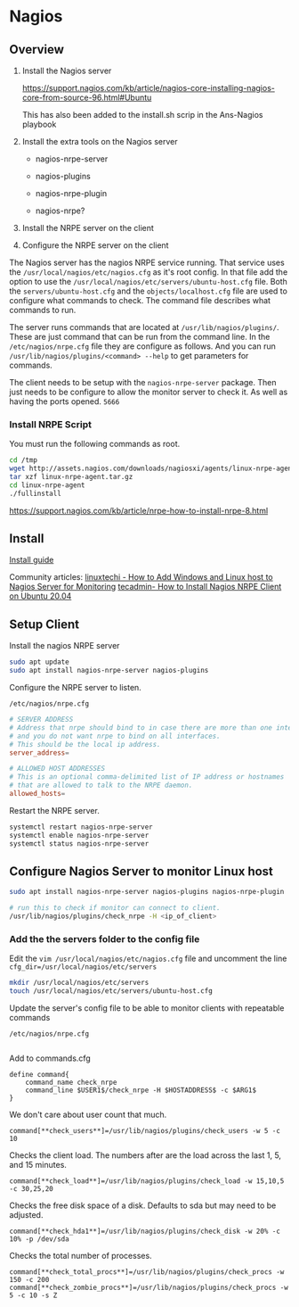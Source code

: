# Nagios

## Overview

1. Install the Nagios server

    <https://support.nagios.com/kb/article/nagios-core-installing-nagios-core-from-source-96.html#Ubuntu>

	This has also been added to the install.sh scrip in the Ans-Nagios playbook

1. Install the extra tools on the Nagios server

    - nagios-nrpe-server
    - nagios-plugins
    - nagios-nrpe-plugin

    - nagios-nrpe?

2. Install the NRPE server on the client

3. Configure the NRPE server on the client

The Nagios server has the nagios NRPE service running. 
That service uses the `/usr/local/nagios/etc/nagios.cfg` as it's root config.
In that file add the option to use the `/usr/local/nagios/etc/servers/ubuntu-host.cfg` file.
Both the `servers/ubuntu-host.cfg` and the `objects/localhost.cfg` file are used to configure what commands to check. 
The command file describes what commands to run. 

The server runs commands that are located at `/usr/lib/nagios/plugins/`. These are just command that can be run from the command line. In the `/etc/nagios/nrpe.cfg` file they are configure as follows. And you can run `/usr/lib/nagios/plugins/<command> --help` to get parameters for commands.

The client needs to be setup with the `nagios-nrpe-server` package. Then just needs to be configure to allow the monitor server to check it. As well as having the ports opened. `5666`


### Install NRPE Script

You must run the following commands as root.

``` bash
cd /tmp
wget http://assets.nagios.com/downloads/nagiosxi/agents/linux-nrpe-agent.tar.gz
tar xzf linux-nrpe-agent.tar.gz  
cd linux-nrpe-agent  
./fullinstall
```

<https://support.nagios.com/kb/article/nrpe-how-to-install-nrpe-8.html>

## Install

[Install guide](https://support.nagios.com/kb/article/nagios-core-installing-nagios-core-from-source.html#Ubuntu)

Community articles:
[linuxtechi - How to Add Windows and Linux host to Nagios Server for Monitoring](https://tecadmin.net/how-to-install-nrpe-on-ubuntu-20-04/)
[tecadmin- How to Install Nagios NRPE Client on Ubuntu 20.04](https://www.linuxtechi.com/add-windows-linux-host-to-nagios-server/)

## Setup Client

Install the nagios NRPE server

``` bash
sudo apt update
sudo apt install nagios-nrpe-server nagios-plugins
```

Configure the NRPE server to listen.

`/etc/nagios/nrpe.cfg`

``` conf
# SERVER ADDRESS
# Address that nrpe should bind to in case there are more than one interface
# and you do not want nrpe to bind on all interfaces.
# This should be the local ip address.
server_address=

# ALLOWED HOST ADDRESSES
# This is an optional comma-delimited list of IP address or hostnames
# that are allowed to talk to the NRPE daemon.
allowed_hosts=
```

Restart the NRPE server.

``` bash
systemctl restart nagios-nrpe-server
systemctl enable nagios-nrpe-server
systemctl status nagios-nrpe-server
```

## Configure Nagios Server to monitor Linux host

``` bash
sudo apt install nagios-nrpe-server nagios-plugins nagios-nrpe-plugin
```

``` bash
# run this to check if monitor can connect to client. 
/usr/lib/nagios/plugins/check_nrpe -H <ip_of_client> 
```

### Add the the servers folder to the config file

Edit the `vim /usr/local/nagios/etc/nagios.cfg` file and uncomment the line `cfg_dir=/usr/local/nagios/etc/servers`

``` bash
mkdir /usr/local/nagios/etc/servers
touch /usr/local/nagios/etc/servers/ubuntu-host.cfg
```

Update the server's config file to be able to monitor clients with repeatable commands

`/etc/nagios/nrpe.cfg`

``` config
```

Add to commands.cfg

``` config
define command{
    command_name check_nrpe
    command_line $USER1$/check_nrpe -H $HOSTADDRESS$ -c $ARG1$
}
```


We don't care about user count that much.

``` config
command[**check_users**]=/usr/lib/nagios/plugins/check_users -w 5 -c 10
```

Checks the client load.
The numbers after are the load across the last 1, 5, and 15 minutes.

``` config
command[**check_load**]=/usr/lib/nagios/plugins/check_load -w 15,10,5 -c 30,25,20
```

Checks the free disk space of a disk.
Defaults to sda but may need to be adjusted.

```config
command[**check_hda1**]=/usr/lib/nagios/plugins/check_disk -w 20% -c 10% -p /dev/sda
```

Checks the total number of processes.

``` config
command[**check_total_procs**]=/usr/lib/nagios/plugins/check_procs -w 150 -c 200
command[**check_zombie_procs**]=/usr/lib/nagios/plugins/check_procs -w 5 -c 10 -s Z
```
